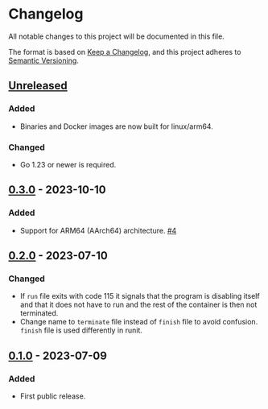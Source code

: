 # Changelog

All notable changes to this project will be documented in this file.

The format is based on [Keep a Changelog](https://keepachangelog.com/en/1.0.0/),
and this project adheres to [Semantic Versioning](https://semver.org/spec/v2.0.0.html).

## [Unreleased]

### Added

- Binaries and Docker images are now built for linux/arm64.

### Changed

- Go 1.23 or newer is required.

## [0.3.0] - 2023-10-10

### Added

- Support for ARM64 (AArch64) architecture.
  [#4](https://gitlab.com/tozd/dinit/-/issues/4)

## [0.2.0] - 2023-07-10

### Changed

- If `run` file exits with code 115 it signals that the program is disabling itself
  and that it does not have to run and the rest of the container is then not terminated.
- Change name to `terminate` file instead of `finish` file to avoid confusion.
  `finish` file is used differently in runit.

## [0.1.0] - 2023-07-09

### Added

- First public release.

[unreleased]: https://gitlab.com/tozd/dinit/-/compare/v0.3.0...main
[0.3.0]: https://gitlab.com/tozd/dinit/-/compare/v0.2.0...v0.3.0
[0.2.0]: https://gitlab.com/tozd/dinit/-/compare/v0.1.0...v0.2.0
[0.1.0]: https://gitlab.com/tozd/dinit/-/tags/v0.1.0

<!-- markdownlint-disable-file MD024 -->
